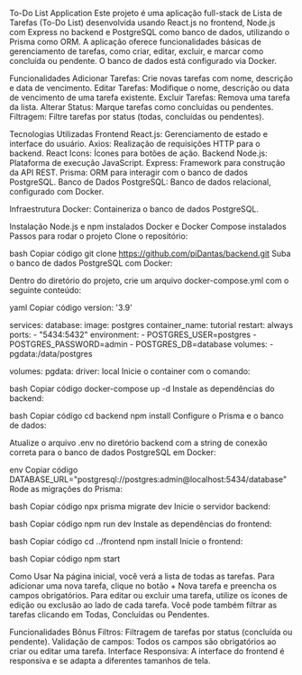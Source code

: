 To-Do List Application
Este projeto é uma aplicação full-stack de Lista de Tarefas (To-Do List) desenvolvida usando React.js no frontend, Node.js com Express no backend e PostgreSQL como banco de dados, utilizando o Prisma como ORM.
A aplicação oferece funcionalidades básicas de gerenciamento de tarefas, como criar, editar, excluir, e marcar como concluída ou pendente. O banco de dados está configurado via Docker.

Funcionalidades
Adicionar Tarefas: Crie novas tarefas com nome, descrição e data de vencimento.
Editar Tarefas: Modifique o nome, descrição ou data de vencimento de uma tarefa existente.
Excluir Tarefas: Remova uma tarefa da lista.
Alterar Status: Marque tarefas como concluídas ou pendentes.
Filtragem: Filtre tarefas por status (todas, concluídas ou pendentes).

Tecnologias Utilizadas
Frontend
React.js: Gerenciamento de estado e interface do usuário.
Axios: Realização de requisições HTTP para o backend.
React Icons: Ícones para botões de ação.
Backend
Node.js: Plataforma de execução JavaScript.
Express: Framework para construção da API REST.
Prisma: ORM para interagir com o banco de dados PostgreSQL.
Banco de Dados
PostgreSQL: Banco de dados relacional, configurado com Docker.

Infraestrutura
Docker: Containeriza o banco de dados PostgreSQL.

Instalação
Node.js e npm instalados
Docker e Docker Compose instalados
Passos para rodar o projeto
Clone o repositório:

bash
Copiar código
git clone https://github.com/piDantas/backend.git
Suba o banco de dados PostgreSQL com Docker:

Dentro do diretório do projeto, crie um arquivo docker-compose.yml com o seguinte conteúdo:

yaml
Copiar código
version: '3.9'

services:
  database:
    image: postgres
    container_name: tutorial
    restart: always
    ports:
      - "5434:5432"
    environment:
      - POSTGRES_USER=postgres
      - POSTGRES_PASSWORD=admin
      - POSTGRES_DB=database
    volumes:
      - pgdata:/data/postgres

volumes:
  pgdata:
    driver: local
Inicie o container com o comando:

bash
Copiar código
docker-compose up -d
Instale as dependências do backend:

bash
Copiar código
cd backend
npm install
Configure o Prisma e o banco de dados:

Atualize o arquivo .env no diretório backend com a string de conexão correta para o banco de dados PostgreSQL em Docker:

env
Copiar código
DATABASE_URL="postgresql://postgres:admin@localhost:5434/database"
Rode as migrações do Prisma:

bash
Copiar código
npx prisma migrate dev
Inicie o servidor backend:

bash
Copiar código
npm run dev
Instale as dependências do frontend:

bash
Copiar código
cd ../frontend
npm install
Inicie o frontend:

bash
Copiar código
npm start

Como Usar
Na página inicial, você verá a lista de todas as tarefas.
Para adicionar uma nova tarefa, clique no botão + Nova tarefa e preencha os campos obrigatórios.
Para editar ou excluir uma tarefa, utilize os ícones de edição ou exclusão ao lado de cada tarefa.
Você pode também filtrar as tarefas clicando em Todas, Concluídas ou Pendentes.

Funcionalidades Bônus
Filtros: Filtragem de tarefas por status (concluída ou pendente).
Validação de campos: Todos os campos são obrigatórios ao criar ou editar uma tarefa.
Interface Responsiva: A interface do frontend é responsiva e se adapta a diferentes tamanhos de tela.

